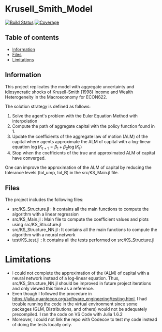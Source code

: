 # Krusell_Smith_Model

[![Build Status](https://github.com/ELatulippeUBC/Krusell_Smith_Model.jl/actions/workflows/CI.yml/badge.svg?branch=main)](https://github.com/ELatulippeUBC/Krusell_Smith_Model.jl/actions/workflows/CI.yml?query=branch%3Amain)
[![Coverage](https://codecov.io/gh/ELatulippeUBC/Krusell_Smith_Model.jl/branch/main/graph/badge.svg)](https://codecov.io/gh/ELatulippeUBC/Krusell_Smith_Model.jl)

## Table of contents
* [Information](#Information)
* [Files](#files)
* [Limitations](#limitations)

## Information
This project replicates the model with aggregate uncertainty and idiosyncratic shocks of Krusell-Smith (1998) Income and Wealth Heterogeneity in the Macroeconomy for ECON622. 

The solution strategy is defined as follows:
1. Solve the agent's problem with the Euler Equation Method with interpolation
2. Compute the path of aggregate capital with the policy function found in 1.
3. Update the coefficients of the aggregate law of motion (ALM) of the capital where agents approximate the ALM of capital with a log-linear equation
	$\log(K_{t+1} = \beta_1 + \beta_2 \log (K_{t})$
4. Stop when the coefficients of the true and approximated ALM of capital have converged.

One can improve the approximation of the ALM of capital by reducing the tolerance levels (tol_ump, tol_B) in the src/KS_Main.jl file. 
 
## Files
The project includes the following files: 
* src/KS_Structure.jl : It contains all the main functions to compute the algorithm with a linear regression 
* src/KS_Main.jl : Main file to compute the coefficient values and plots using src/KS_Structure.jl
* src/KS_Structure_NN.jl : It contains all the main functions to compute the algorithm with a neural network
* test/KS_test.jl : It contains all the tests performed on src/KS_Structure.jl

# Limitations
* I could not complete the approximation of the (ALM) of capital with a neural network instead of a log-linear equation. Thus, src/KS_Structure_NN.jl should be improved in future project iterations and only viewed this time as a reference. 
* Even though I followed the procedure in https://julia.quantecon.org/software_engineering/testing.html, I had trouble running the code in the virtual environment since some packages (GLM, Distributions, and others) would not be adequately precompiled. I ran the code on VS Code with Julia 1.6.2
* Moreover, I could not link the repo with Codecov to test my code instead of doing the tests locally only. 
